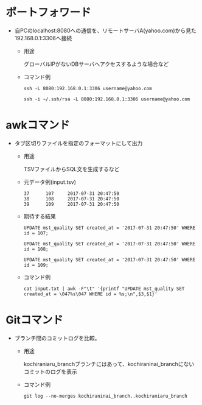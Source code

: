 # ポートフォワード

- 自PCのlocalhost:8080への通信を、リモートサーバA(yahoo.com)から見た192.168.0.1:3306へ接続
  
  - 用途
    
    グローバルIPがないDBサーバへアクセスするような場合など
  
  - コマンド例
    
    ```
    ssh -L 8080:192.168.0.1:3306 username@yahoo.com
    ```
    
    ```
    ssh -i ~/.ssh/rsa -L 8080:192.168.0.1:3306 username@yahoo.com
    ```

# awkコマンド

- タブ区切りファイルを指定のフォーマットにして出力
  
  - 用途
    
    TSVファイルからSQL文を生成するなど
  
  - 元データ例(input.tsv)
    
    ```
    37      107     2017-07-31 20:47:50
    38      108     2017-07-31 20:47:50
    39      109     2017-07-31 20:47:50
    ```
  
  - 期待する結果
    
    ```
    UPDATE mst_quality SET created_at = '2017-07-31 20:47:50' WHERE id = 107;
    
    UPDATE mst_quality SET created_at = '2017-07-31 20:47:50' WHERE id = 108;
    
    UPDATE mst_quality SET created_at = '2017-07-31 20:47:50' WHERE id = 109;
    ```
  
  - コマンド例
    
    ```
    cat input.txt | awk -F"\t" '{printf "UPDATE mst_quality SET created_at = \047%s\047 WHERE id = %s;\n",$3,$1}'
    ```

# Gitコマンド

- ブランチ間のコミットログを比較。
  
  - 用途
    
    kochiraniaru_branchブランチにはあって、kochiraninai_branchにないコミットのログを表示
  
  - コマンド例
    
    ```
    git log --no-merges kochiraninai_branch..kochiraniaru_branch
    ```
